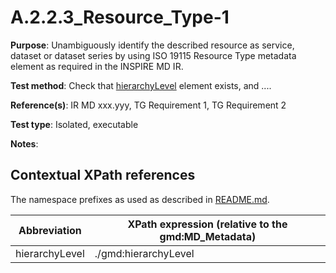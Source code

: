 # A.2.2.3_Resource_Type-1

**Purpose**: Unambiguously identify the described resource as service, dataset or dataset series by using
ISO 19115 Resource Type metadata element as required in the INSPIRE MD IR.

**Test method**: Check that [hierarchyLevel](#hierarchyLevel) element exists, and ....

**Reference(s)**: IR MD xxx.yyy, TG Requirement 1, TG Requirement 2

**Test type**: Isolated, executable

**Notes**:


## Contextual XPath references

The namespace prefixes as used as described in [README.md](./README.md#namespaces).

Abbreviation                                 |  XPath expression (relative to the gmd:MD_Metadata)
-------------------------------------------- | -------------------------------------------------------------------------
hierarchyLevel<a name="hierarchyLevel"></a>  | ./gmd:hierarchyLevel
